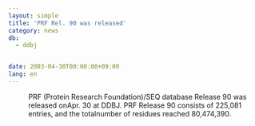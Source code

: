 ```yaml
---
layout: simple
title: 'PRF Rel. 90 was released'
category: news
db:
  - ddbj


date: 2003-04-30T00:00:00+09:00
lang: en
---
```


<dd>PRF (Protein Research Foundation)/SEQ database Release 90 was released onApr. 30 at DDBJ. PRF Release 90 consists of 225,081 entries, and the totalnumber of residues reached 80,474,390.</dd>
